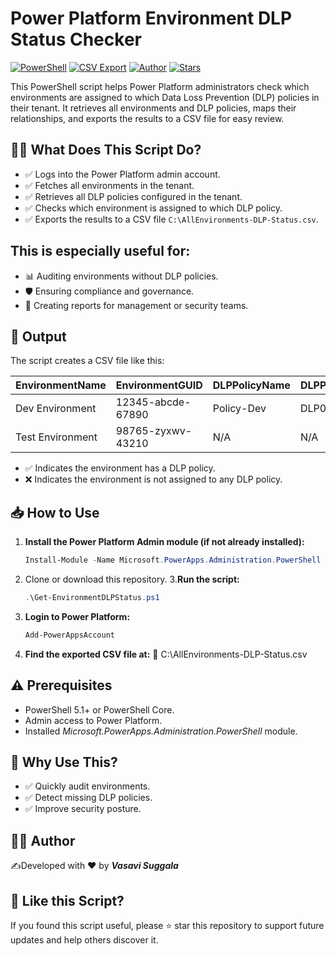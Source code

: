 # Power Platform Environment DLP Status Checker

[![PowerShell](https://img.shields.io/badge/PowerShell-5.1+-blue?logo=powershell&logoColor=white)](https://docs.microsoft.com/powershell/)
[![CSV Export](https://img.shields.io/badge/Export-CSV-green)](https://github.com/vasavisuggala/PowerPlatform-DLP-Checker)
[![Author](https://img.shields.io/badge/Author-Vasavi%20Suggala-purple)](https://github.com/vasavisuggala)
[![Stars](https://img.shields.io/github/stars/vasavisuggala/PowerPlatform-DLP-Checker?style=social)](https://github.com/vasavisuggala/PowerPlatform-DLP-Checker/stargazers)

This PowerShell script helps Power Platform administrators check which environments are assigned to which Data Loss Prevention (DLP) policies in their tenant.
It retrieves all environments and DLP policies, maps their relationships, and exports the results to a CSV file for easy review.

## 🧑‍💻 What Does This Script Do?
- ✅ Logs into the Power Platform admin account.
- ✅ Fetches all environments in the tenant.
- ✅ Retrieves all DLP policies configured in the tenant.
- ✅ Checks which environment is assigned to which DLP policy.
- ✅ Exports the results to a CSV file `C:\AllEnvironments-DLP-Status.csv`.

## This is especially useful for:
- 📊 Auditing environments without DLP policies.
- 🛡️ Ensuring compliance and governance.
- 📂 Creating reports for management or security teams.

## 📂 Output
The script creates a CSV file like this:

| EnvironmentName  | EnvironmentGUID   | DLPPolicyName | DLPPolicyID | DLPPolicyStatus           |
| ---------------- | ----------------- | ------------- | ----------- | ------------------------- |
| Dev Environment  | 12345-abcde-67890 | Policy-Dev    | DLP001      | ✅ DLP Policy Assigned    |
| Test Environment | 98765-zyxwv-43210 | N/A           | N/A         | ❌ No DLP Policy Assigned |

- ✅ Indicates the environment has a DLP policy.
- ❌ Indicates the environment is not assigned to any DLP policy.

## 📥 How to Use
1. **Install the Power Platform Admin module (if not already installed):**
   ```powershell
   Install-Module -Name Microsoft.PowerApps.Administration.PowerShell -Scope CurrentUser
2. Clone or download this repository.
3.**Run the script:**
   ```powershell
   .\Get-EnvironmentDLPStatus.ps1
4. **Login to Power Platform:**
   ```powershell
   Add-PowerAppsAccount
6. **Find the exported CSV file at:**
  📂 C:\AllEnvironments-DLP-Status.csv

## ⚠️ Prerequisites
- PowerShell 5.1+ or PowerShell Core.
- Admin access to Power Platform.
- Installed *Microsoft.PowerApps.Administration.PowerShell* module.
  
## 📌 Why Use This?
- ✅ Quickly audit environments.
- ✅ Detect missing DLP policies.
- ✅ Improve security posture.

## 👩‍💻 Author
✍️Developed with ❤️ by ***Vasavi Suggala***

## 🌟 Like this Script?
If you found this script useful, please ⭐ star this repository to support future updates and help others discover it.


